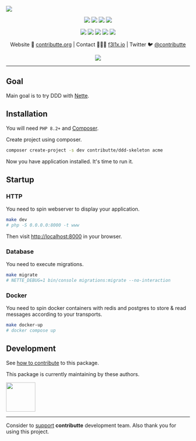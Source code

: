 ![](https://heatbadger.now.sh/github/readme/contributte/ddd-skeleton/)

<p align=center>
  <a href="https://github.com/contributte/ddd-skeleton/actions"><img src="https://badgen.net/github/checks/contributte/ddd-skeleton/master"></a>
  <a href="https://coveralls.io/r/contributte/ddd-skeleton"><img src="https://badgen.net/coveralls/c/github/contributte/ddd-skeleton"></a>
  <a href="https://packagist.org/packages/contributte/ddd-skeleton"><img src="https://badgen.net/packagist/dm/contributte/ddd-skeleton"></a>
  <a href="https://packagist.org/packages/contributte/ddd-skeleton"><img src="https://badgen.net/packagist/v/contributte/ddd-skeleton"></a>
</p>
<p align=center>
  <a href="https://packagist.org/packages/contributte/ddd-skeleton"><img src="https://badgen.net/packagist/php/contributte/ddd-skeleton"></a>
  <a href="https://github.com/contributte/ddd-skeleton"><img src="https://badgen.net/github/license/contributte/ddd-skeleton"></a>
  <a href="https://bit.ly/ctteg"><img src="https://badgen.net/badge/support/gitter/cyan"></a>
  <a href="https://bit.ly/cttfo"><img src="https://badgen.net/badge/support/forum/yellow"></a>
  <a href="https://contributte.org/partners.html"><img src="https://badgen.net/badge/sponsor/donations/F96854"></a>
</p>

<p align=center>
Website 🚀 <a href="https://contributte.org">contributte.org</a> | Contact 👨🏻‍💻 <a href="https://f3l1x.io">f3l1x.io</a> | Twitter 🐦 <a href="https://twitter.com/contributte">@contributte</a>
</p>

<p align=center>
	<img src="https://api.microlink.io?url=https%3A%2F%2Fexamples.contributte.org%2Fddd-skeleton%2F&overlay.browser=light&screenshot=true&meta=false&embed=screenshot.url"></img>
</p>

-----

## Goal

Main goal is to try DDD with [Nette](https://nette.org).

## Installation

You will need `PHP 8.2+` and [Composer](https://getcomposer.org/).

Create project using composer.

```bash
composer create-project -s dev contributte/ddd-skeleton acme
```

Now you have application installed. It's time to run it.

## Startup

### HTTP

You need to spin webserver to display your application.

```bash
make dev
# php -S 0.0.0.0:8000 -t www
```

Then visit [http://localhost:8000](http://localhost:8000) in your browser.

### Database

You need to execute migrations.

```bash
make migrate
# NETTE_DEBUG=1 bin/console migrations:migrate --no-interaction
```

### Docker

You need to spin docker containers with redis and postgres to store & read messages according to your transports.

```bash
make docker-up
# docker compose up
```

## Development

See [how to contribute](https://contributte.org/contributing.html) to this package.

This package is currently maintaining by these authors.

<a href="https://github.com/f3l1x">
    <img width="80" height="80" src="https://avatars2.githubusercontent.com/u/538058?v=3&s=80">
</a>

-----

Consider to [support](https://contributte.org/partners.html) **contributte** development team. Also thank you for using this project.
